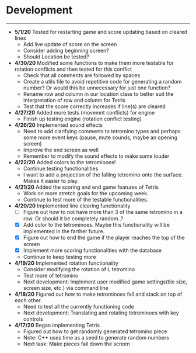 # Development

---
- **5/1/20** Tested for restarting game and score updating based on cleared lines
    * Add live update of score on the screen
    * Consider adding beginning screen?
    * Should Location be tested?
- **4/30/20** Modified some functions to make them more testable for rotation conflicts and then tested for this 
conflict
    * Check that all comments are followed by spaces
    * Create a utils file to avoid repetitive code for generating a random number? Or would this be unnecessary
    for just one function?
    * Rename row and column in our location class to better suit the interpretation of row and column for Tetris
    * Test that the score correctly increases if line(s) are cleared
- **4/27/20** Added more tests (movemnt conflicts) for engine
    * Finish up testing engine (rotation conflict testing)
- **4/26/20** Implemented sound effects
    * Need to add clarifying comments to tetromino types and perhaps some more event keys 
    (pause, mute sounds, maybe an opening screen)
    * Improve the end screen as well
    * Remember to modify the sound effects to make some louder
- **4/22/20** Added colors to the tetrominoes!
    * Continue testing functionalities
    * I want to add a projection of the falling tetromino onto the surface. Makes it easier to play.
- **4/21/20**  Added the scoring and end game features of Tetris
    - Work on more stretch goals for the upcoming week.
    - Continue to test more of the testable functionalities.
- **4/20/20** Implemented line clearing functionality
    - [ ] Figure out how to not have more than 3 of the same tetromino in a row. Or should it be completely random..?
    - [X] Add color to the tetrominoes. Maybe this functionality will be implemented in the farther future.
    - [X] Figure out how to end the game if the player reaches the top of the screen
    - [X] Implement more scoring functionalities with the database
    * Continue to keep testing more
- **4/19/20** Implemented rotation functionality
    * Consider modifying the rotation of L tetromino
    * Test more of tetromino
    * Next development: Implement user modified game settings(tile size, screen size, etc.) via command line
- **4/18/20** Figured out how to make tetrominoes fall and stack on top of each other.
    * Need to test all the currently functioning code
    * Next development: Translating and rotating tetrominoes with key controls
- **4/17/20** Began implementing Tetris
    * Figured out how to get randomly generated tetromino piece
    * Note: C++ uses time as a seed to generate random numbers
    * Next task: Make pieces fall down the screen